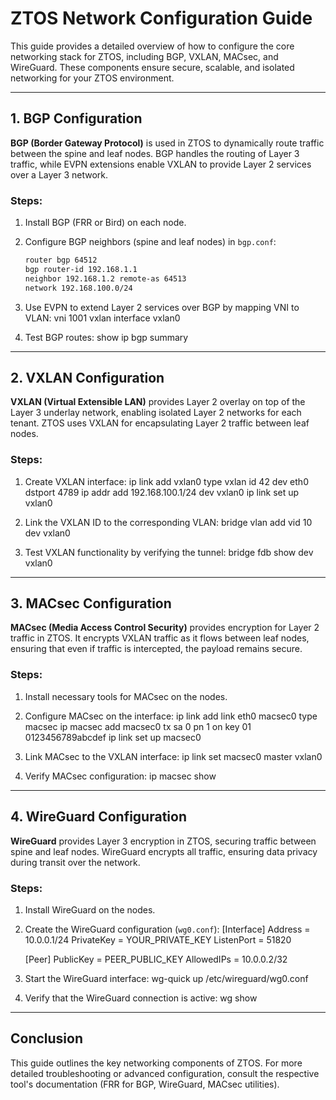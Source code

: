 # ZTOS Network Configuration Guide

This guide provides a detailed overview of how to configure the core networking stack for ZTOS, including BGP, VXLAN, MACsec, and WireGuard. These components ensure secure, scalable, and isolated networking for your ZTOS environment.

---

## 1. BGP Configuration

**BGP (Border Gateway Protocol)** is used in ZTOS to dynamically route traffic between the spine and leaf nodes. BGP handles the routing of Layer 3 traffic, while EVPN extensions enable VXLAN to provide Layer 2 services over a Layer 3 network.

### Steps:
1. Install BGP (FRR or Bird) on each node.
2. Configure BGP neighbors (spine and leaf nodes) in `bgp.conf`:
   ```bash
   router bgp 64512
   bgp router-id 192.168.1.1
   neighbor 192.168.1.2 remote-as 64513
   network 192.168.100.0/24
3. Use EVPN to extend Layer 2 services over BGP by mapping VNI to VLAN:
   vni 1001
   vxlan interface vxlan0

4. Test BGP routes:
   show ip bgp summary

---

## 2. VXLAN Configuration

**VXLAN (Virtual Extensible LAN)** provides Layer 2 overlay on top of the Layer 3 underlay network, enabling isolated Layer 2 networks for each tenant. ZTOS uses VXLAN for encapsulating Layer 2 traffic between leaf nodes.

### Steps:
1. Create VXLAN interface:
   ip link add vxlan0 type vxlan id 42 dev eth0 dstport 4789
   ip addr add 192.168.100.1/24 dev vxlan0
   ip link set up vxlan0

2. Link the VXLAN ID to the corresponding VLAN:
   bridge vlan add vid 10 dev vxlan0

3. Test VXLAN functionality by verifying the tunnel:
   bridge fdb show dev vxlan0

---

## 3. MACsec Configuration

**MACsec (Media Access Control Security)** provides encryption for Layer 2 traffic in ZTOS. It encrypts VXLAN traffic as it flows between leaf nodes, ensuring that even if traffic is intercepted, the payload remains secure.

### Steps:
1. Install necessary tools for MACsec on the nodes.
2. Configure MACsec on the interface:
   ip link add link eth0 macsec0 type macsec
   ip macsec add macsec0 tx sa 0 pn 1 on key 01 0123456789abcdef
   ip link set up macsec0

3. Link MACsec to the VXLAN interface:
   ip link set macsec0 master vxlan0

4. Verify MACsec configuration:
   ip macsec show

---

## 4. WireGuard Configuration

**WireGuard** provides Layer 3 encryption in ZTOS, securing traffic between spine and leaf nodes. WireGuard encrypts all traffic, ensuring data privacy during transit over the network.

### Steps:
1. Install WireGuard on the nodes.
2. Create the WireGuard configuration (`wg0.conf`):
   [Interface]
   Address = 10.0.0.1/24
   PrivateKey = YOUR_PRIVATE_KEY
   ListenPort = 51820

   [Peer]
   PublicKey = PEER_PUBLIC_KEY
   AllowedIPs = 10.0.0.2/32

3. Start the WireGuard interface:
   wg-quick up /etc/wireguard/wg0.conf

4. Verify that the WireGuard connection is active:
   wg show

---

## Conclusion

This guide outlines the key networking components of ZTOS. For more detailed troubleshooting or advanced configuration, consult the respective tool's documentation (FRR for BGP, WireGuard, MACsec utilities).
